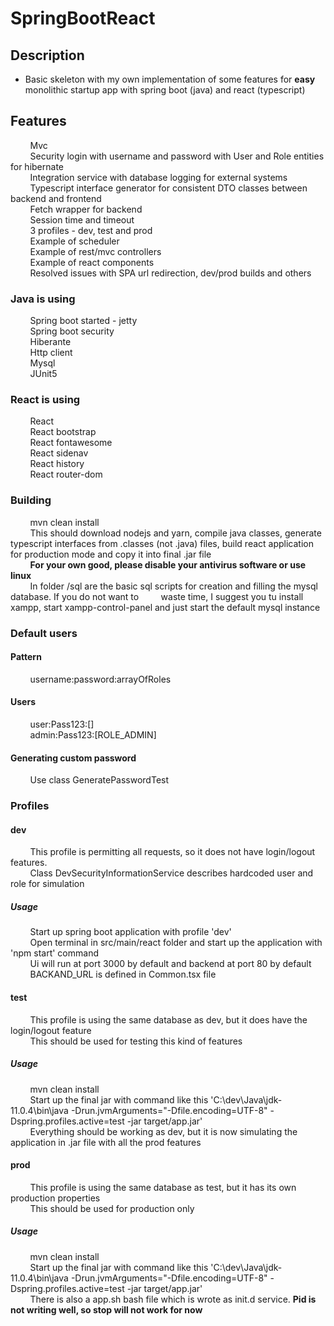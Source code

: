 # SpringBootReact

<h2>Description</h2>

* <p>Basic skeleton with my own implementation of some features for <b>easy</b> monolithic startup app with spring boot (java) and react (typescript)</p>

<h2>Features</h2>

<p>
&nbsp; &nbsp; &nbsp; &nbsp; Mvc</br>
&nbsp; &nbsp; &nbsp; &nbsp; Security login with username and password with User and Role entities for hibernate</br>
&nbsp; &nbsp; &nbsp; &nbsp; Integration service with database logging for external systems</br>
&nbsp; &nbsp; &nbsp; &nbsp; Typescript interface generator for consistent DTO classes between backend and frontend</br>
&nbsp; &nbsp; &nbsp; &nbsp; Fetch wrapper for backend</br>
&nbsp; &nbsp; &nbsp; &nbsp; Session time and timeout</br>
&nbsp; &nbsp; &nbsp; &nbsp; 3 profiles - dev, test and prod</br>
&nbsp; &nbsp; &nbsp; &nbsp; Example of scheduler</br>
&nbsp; &nbsp; &nbsp; &nbsp; Example of rest/mvc controllers</br>
&nbsp; &nbsp; &nbsp; &nbsp; Example of react components</br>
&nbsp; &nbsp; &nbsp; &nbsp; Resolved issues with SPA url redirection, dev/prod builds and others</br>
</p>

<h3>Java is using</h3>
<p>
&nbsp; &nbsp; &nbsp; &nbsp; Spring boot started - jetty</br>
&nbsp; &nbsp; &nbsp; &nbsp; Spring boot security</br>
&nbsp; &nbsp; &nbsp; &nbsp; Hiberante</br>
&nbsp; &nbsp; &nbsp; &nbsp; Http client</br>
&nbsp; &nbsp; &nbsp; &nbsp; Mysql</br>
&nbsp; &nbsp; &nbsp; &nbsp; JUnit5</br>
</p>

<h3>React is using</h3>
<p>
&nbsp; &nbsp; &nbsp; &nbsp; React</br>
&nbsp; &nbsp; &nbsp; &nbsp; React bootstrap</br>
&nbsp; &nbsp; &nbsp; &nbsp; React fontawesome</br>
&nbsp; &nbsp; &nbsp; &nbsp; React sidenav</br>
&nbsp; &nbsp; &nbsp; &nbsp; React history</br>
&nbsp; &nbsp; &nbsp; &nbsp; React router-dom</br>
</p>

<h3>Building</h3>
<p>
&nbsp; &nbsp; &nbsp; &nbsp; mvn clean install</br>
&nbsp; &nbsp; &nbsp; &nbsp; This should download nodejs and yarn, compile java classes, generate typescript interfaces from .classes (not .java) files, build react application for production mode and copy it into final .jar file</br>
&nbsp; &nbsp; &nbsp; &nbsp; <b>For your own good, please disable your antivirus software or use linux</b></br>
&nbsp; &nbsp; &nbsp; &nbsp; In folder /sql are the basic sql scripts for creation and filling the mysql database. If you do not want to &nbsp; &nbsp; &nbsp; &nbsp; waste time, I suggest you tu install xampp, start xampp-control-panel and just start the default mysql instance</br>
</p>

<h3>Default users</h3>
<h4>Pattern</h4>
<p>
&nbsp; &nbsp; &nbsp; &nbsp; username:password:arrayOfRoles
</p>
<h4>Users</h4>
<p>
&nbsp; &nbsp; &nbsp; &nbsp; user:Pass123:[]</br>
&nbsp; &nbsp; &nbsp; &nbsp; admin:Pass123:[ROLE_ADMIN]</br>
</p>
<h4>Generating custom password</h4>
<p>
&nbsp; &nbsp; &nbsp; &nbsp; Use class GeneratePasswordTest
</p>

<h3>Profiles</h3>
<h4>dev</h4>
<p>
&nbsp; &nbsp; &nbsp; &nbsp; This profile is permitting all requests, so it does not have login/logout features.</br>
&nbsp; &nbsp; &nbsp; &nbsp; Class DevSecurityInformationService describes hardcoded user and role for simulation</br>
</p>
<h5>Usage</h5>
<p>
&nbsp; &nbsp; &nbsp; &nbsp; Start up spring boot application with profile 'dev'</br>
&nbsp; &nbsp; &nbsp; &nbsp; Open terminal in src/main/react folder and start up the application with 'npm start' command</br>
&nbsp; &nbsp; &nbsp; &nbsp; Ui will run at port 3000 by default and backend at port 80 by default</br>
&nbsp; &nbsp; &nbsp; &nbsp; BACKAND_URL is defined in Common.tsx file</br>
</p>

<h4>test</h4>
<p>
&nbsp; &nbsp; &nbsp; &nbsp; This profile is using the same database as dev, but it does have the login/logout feature</br>
&nbsp; &nbsp; &nbsp; &nbsp; This should be used for testing this kind of features</br>
</p>
<h5>Usage</h5>
<p>
&nbsp; &nbsp; &nbsp; &nbsp; mvn clean install</br>
&nbsp; &nbsp; &nbsp; &nbsp; Start up the final jar with command like this 'C:\dev\Java\jdk-11.0.4\bin\java -Drun.jvmArguments="-Dfile.encoding=UTF-8" -Dspring.profiles.active=test -jar target/app.jar'</br>
&nbsp; &nbsp; &nbsp; &nbsp; Everything should be working as dev, but it is now simulating the application in .jar file with all the prod features</br>
</p>

<h4>prod</h4>
<p>
&nbsp; &nbsp; &nbsp; &nbsp; This profile is using the same database as test, but it has its own production properties</br>
&nbsp; &nbsp; &nbsp; &nbsp; This should be used for production only</br>
</p>
<h5>Usage</h5>
<p>
&nbsp; &nbsp; &nbsp; &nbsp; mvn clean install</br>
&nbsp; &nbsp; &nbsp; &nbsp; Start up the final jar with command like this 'C:\dev\Java\jdk-11.0.4\bin\java -Drun.jvmArguments="-Dfile.encoding=UTF-8" -Dspring.profiles.active=test -jar target/app.jar'</br>
&nbsp; &nbsp; &nbsp; &nbsp; There is also a app.sh bash file which is wrote as init.d service. <b>Pid is not writing well, so stop will not work for now</b></br>
</p>
